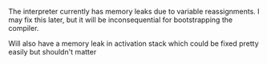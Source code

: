 The interpreter currently has memory leaks due to variable reassignments. I may fix this later, but it will be inconsequential for bootstrapping the compiler.

Will also have a memory leak in activation stack which could be fixed pretty easily but shouldn't matter